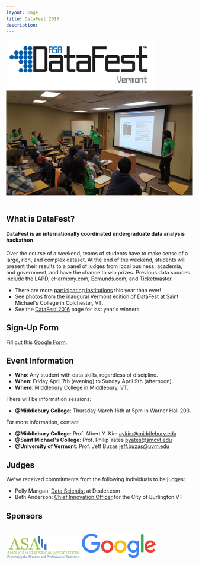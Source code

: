```yaml
---
layout: page
title: DataFest 2017
description: 
---
```


<img src="DataFestVermont.png" alt="Drawing" style="width: 400px;"/>

<center><img src="photos/DataFest2016.jpg" alt="Drawing" style="width: 600px;"/></center>

<br>

## What is DataFest?

#### DataFest is an internationally coordinated undergraduate data analysis hackathon

Over the course of a weekend, teams of students have to make sense of a large, 
rich, and complex dataset. At the end of the weekend, students will present 
their results to a panel of judges from local business, academia, and 
government, and have the chance to win prizes. Previous data sources include the
LAPD, eHarmony.com, Edmunds.com, and Ticketmaster.

* There are more <a target="_blank" class="page-link" 
href="https://docs.google.com/spreadsheets/d/12jMbdRrfTdKU9v_TJZl0xmVzChUkXDdqRUSvp-l7Si0/edit">participating
institutions</a> this year than ever!
* See <a target="_blank" class="page-link"
href="https://goo.gl/photos/UCRw6VLeGtLrPhLM6">photos</a> from the inaugural Vermont edition of
DataFest at Saint Michael's College in Colchester, VT.
* See the <a target="_blank" class="page-link" href="DataFest2016.html">DataFest 2016</a> page for last year's winners.

<!--
Read a <a
href="http://fivethirtyeight.com/datalab/the-students-most-likely-to-take-our-jobs/"
target="_blank">FiveThirtyEight.com article</a> on the 2014 edition.
-->

## Sign-Up Form

Fill out this <a target="_blank" class="page-link" href="https://docs.google.com/forms/d/1tIZxRyG287lN_o1Er1_SW1zOn2-PYxOI2TV-hgNyLss/edit">Google Form</a>.



## Event Information

* **Who**: Any student with data skills, regardless of discipline.
* **When**: Friday April 7th (evening) to Sunday April 9th (afternoon).
* **Where**: <a target="_blank" class="page-link" href="https://www.google.com/maps/place/Middlebury+College/">Middlebury College</a> in Middlebury, VT.

There will be information sessions:

* **@Middlebury College**: Thursday March 16th at 5pm in Warner Hall 203.


For more information, contact

* **@Middlebury College**: Prof. Albert Y. Kim <a href="mailto:aykim@middlebury.edu">aykim@middlebury.edu</a>
* **@Saint Michael's College**: Prof. Philip Yates <a href="mailto:pyates@smcvt.edu">pyates@smcvt.edu</a>
* **@University of Vermont**: Prof. Jeff Buzas <a href="mailto:jeff.buzas@uvm.edu ">jeff.buzas@uvm.edu</a>

## Judges

We've received commitments from the following individuals to be judges: 

* Polly Mangan: <a target="_blank" class="page-link" href="https://www.linkedin.com/in/polly-ramsey-mangan-a0bb6090/">Data Scientist</a> at Dealer.com
* Beth Anderson: <a target="_blank" class="page-link" href="http://www.sevendaysvt.com/OffMessage/archives/2015/05/14/burlington-mayor-appoints-chief-innovation-officer">Chief Innovation Officer</a> for the City of Burlington VT





## Sponsors

<br>

<img src="sponsors/ASA.png" alt="Drawing" style="width: 200px;"/>
<img src="sponsors/google.png" alt="Drawing" style="width: 200px;"/>   

<!--
<img src="sponsors/middlebury.png" alt="Drawing" style="width: 200px;"/>
<img src="datacamp.png" alt="Drawing" style="width: 200px;"/>
<img src="Rstudio.png" alt="Drawing" style="width: 200px;"/>
-->